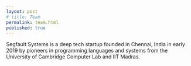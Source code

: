 ```yaml
---
layout: post
# title: Team
permalink: team.html
published: true
---
```


Segfault Systems is a deep tech startup founded in Chennai, India in early 2019
by pioneers in programming languages and systems from the University of
Cambridge Computer Lab and IIT Madras. 
